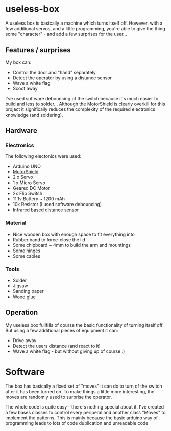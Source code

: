 # useless-box
A useless box is basically a machine which turns itself off. However, with a few additional servos, and a little programming, you're able to give the thing some "character" - and add a few surprises for the user...

## Features / surprises

My box can:

* Control the door and "hand" separately
* Detect the operator by using a distance sensor
* Wave a white flag
* Scoot away

I've used software debouncing of the switch because it's much easier to build and less to solder...
Although the MotorShield is clearly overkill for this project it significally reduces the complexity of the required electronics knowledge (and soldering).

## Hardware

### Electronics

The following electonics were used:

* Arduino UNO
* [MotorShield](https://www.arduino.cc/en/Main/ArduinoMotorShieldR3)
* 2 x Servo
* 1 x Micro Servo
* Geared DC Motor
* 2x Flip Switch
* 11.1v Battery ~ 1200 mAh
* 10k Resistor (I used software debouncing)
* Infrared based distance sensor

### Material

* Nice wooden box with enough space to fit everything into
* Rubber band to force-close the lid
* Some chipboard ~ 4mm to build the arm and mountings
* Some hinges
* Some cables

### Tools

* Solder
* Jigsaw
* Sanding paper
* Wood glue



## Operation

My useless box fullfills of course the basic functionality of turning itself off.
But using a few additional pieces of equipment it can:

* Drive away
* Detect the users distance (and react to it)
* Wave a white flag - but without giving up of course :)

# Software

The box has basically a fixed set of "moves" it can do to turn of the switch after it has been turned on. To make things a little more interesting, the moves are randomly used to surprise the operator.

The whole code is quite easy - there's nothing special about it.
I've created a few bases classes to control every periperal and another class "Moves" to implement the patterns. This is mainly because the basic arduino way of programming leads to lots of code duplication and unreadable code
